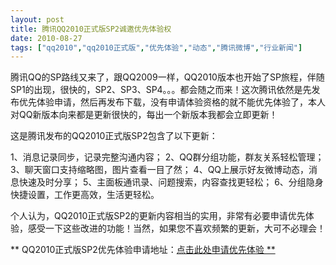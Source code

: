 ```yaml
---
layout: post
title: 腾讯QQ2010正式版SP2诚邀优先体验权		
date: 2010-08-27
tags: ["qq2010","qq2010正式版","优先体验","动态","腾讯微博","行业新闻"]
---
```


腾讯QQ的SP路线又来了，跟QQ2009一样，QQ2010版本也开始了SP旅程，伴随SP1的出现，很快的，SP2、SP3、SP4。。。都会随之而来！这次腾讯依然是先发布优先体验申请，然后再发布下载，没有申请体验资格的就不能优先体验了，本人对QQ新版本向来都是更新很快的，每出一个新版本我都会立即更新！

这是腾讯发布的QQ2010正式版SP2包含了以下更新：

1、消息记录同步，记录完整沟通内容；
2、QQ群分组功能，群友关系轻松管理；
3、聊天窗口支持缩略图，图片查看一目了然；
4、QQ上展示好友微博动态，消息快速及时分享；
5、主面板通讯录、问题搜索，内容查找更轻松；
6、分组隐身快捷设置，工作更高效，生活更轻松。

个人认为，QQ2010正式版SP2的更新内容相当的实用，非常有必要申请优先体验，感受一下这些改进的功能！当然，如果您不喜欢频繁的更新，大可不必理会！

** QQ2010正式版SP2优先体验申请地址：<a href="http://exp.qq.com/cgi-bin/present/tec_cgi_present_plan_info?plan_id=138&source_flag=0" target="_blank">点击此处申请优先体验 **</strong>		